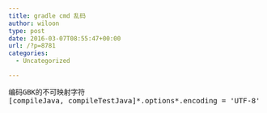 ```yaml
---
title: gradle cmd 乱码
author: wiloon
type: post
date: 2016-03-07T08:55:47+00:00
url: /?p=8781
categories:
  - Uncategorized

---
```

<pre>编码GBK的不可映射字符
[compileJava, compileTestJava]*.options*.encoding = 'UTF-8'</pre>